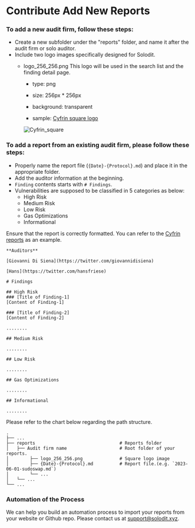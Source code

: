 # Contribute Add New Reports

### To add a new audit firm, follow these steps:
- Create a new subfolder under the "reports" folder, and name it after the audit firm or solo auditor.
- Include two logo images specifically designed for Solodit.
    - logo_256_256.png
        This logo will be used in the search list and the finding detail page.
        - type: png
        - size: 256px * 256px
        - background: transparent

        - sample: [Cyfrin square logo](./reports/Cyfrin/logo_256_256.png)

        ![Cyfrin_square](https://github.com/solodit/solodit_content/assets/129466917/8cfc4396-f309-44df-8a7b-a2bfe7a869b4)

### To add a report from an existing audit firm, please follow these steps:
- Properly name the report file (`{Date}-{Protocol}.md`) and place it in the appropriate folder.
- Add the auditor information at the beginning.
- `Finding` contents starts with `# Findings`.
- Vulnerabilities are supposed to be classified in 5 categories as below:
    - High Risk
    - Medium Risk
    - Low Risk
    - Gas Optimizations
    - Informational

Ensure that the report is correctly formatted. You can refer to the [Cyfrin reports](./reports/Cyfrin) as an example.

```
**Auditors**

[Giovanni Di Siena](https://twitter.com/giovannidisiena)

[Hans](https://twitter.com/hansfriese)

# Findings

## High Risk
### [Title of Finding-1]
[Content of Finding-1]

### [Title of Finding-2]
[Content of Finding-2]

........

## Medium Risk

........

## Low Risk

........

## Gas Optimizations

........

## Informational

........

```

Please refer to the chart below regarding the path structure.

    .
    ├── ...
    ├── reports                                # Reports folder
    │   ├── Audit firm name                    # Root folder of your reports.
    │        ├── logo_256_256.png              # Square logo image
    │        ├── {Date}-{Protocol}.md          # Report file.(e.g. `2023-06-01-sudoswap.md`)
    │        └── ...
    │   └── ...
    └── ...

### Automation of the Process
We can help you build an automation process to import your reports from your website or Github repo. Please contact us at support@solodit.xyz.

